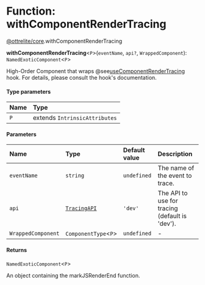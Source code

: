 # Function: withComponentRenderTracing

[@ottrelite/core](../modules/ottrelite_core.md).withComponentRenderTracing

**withComponentRenderTracing**\<`P`\>(`eventName`, `api?`, `WrappedComponent`): `NamedExoticComponent`\<`P`\>

High-Order Component that wraps @see[useComponentRenderTracing](./ottrelite_core.useComponentRenderTracing.md) hook. For details, please consult the hook's documentation.

#### Type parameters

| Name | Type |
| :------ | :------ |
| `P` | extends `IntrinsicAttributes` |

#### Parameters

| Name | Type | Default value | Description |
| :------ | :------ | :------ | :------ |
| `eventName` | `string` | `undefined` | The name of the event to trace. |
| `api` | [`TracingAPI`](../types/ottrelite_core.TracingAPI.md) | `'dev'` | The API to use for tracing (default is 'dev'). |
| `WrappedComponent` | `ComponentType`\<`P`\> | `undefined` | - |

#### Returns

`NamedExoticComponent`\<`P`\>

An object containing the markJSRenderEnd function.

